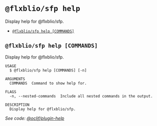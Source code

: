 `@flxblio/sfp help`
===================

Display help for @flxblio/sfp.

* [`@flxblio/sfp help [COMMANDS]`](#flxbliosfp-help-commands)

## `@flxblio/sfp help [COMMANDS]`

Display help for @flxblio/sfp.

```
USAGE
  $ @flxblio/sfp help [COMMANDS] [-n]

ARGUMENTS
  COMMANDS  Command to show help for.

FLAGS
  -n, --nested-commands  Include all nested commands in the output.

DESCRIPTION
  Display help for @flxblio/sfp.
```

_See code: [@oclif/plugin-help](https://github.com/flxbl-io/sfp)_
